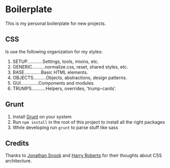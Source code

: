 Boilerplate
===========

This is my personal boilerplate for new projects.

## CSS

Is use the following organization for my styles:

1. SETUP............Settings, tools, mixins, etc.
2. GENERIC..........normalize.css, reset, shared styles, etc.
3. BASE.............Basic HTML elements.
4. OBJECTS..........Objects, abstractions, design patterns.
5. GUI..............Components and modules.
6. TRUMPS...........Helpers, overrides, ‘trump-cards’.


## Grunt

1. Install [Grunt](http://gruntjs.com/getting-started) on your system
2. Run `npm install` in the root of this project to install all the right packages
3. While developing run `grunt` to parse stuff like sass


## Credits

Thanks to [Jonathan Snook](http://snook.ca) and [Harry Roberts](http://csswizardry.com) for their thoughts about CSS architecture.

